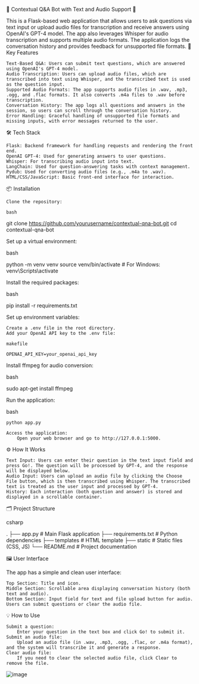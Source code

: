 📱 Contextual Q&A Bot with Text and Audio Support 🤖

This is a Flask-based web application that allows users to ask questions via text input or upload audio files for transcription and receive answers using OpenAI's GPT-4 model. The app also leverages Whisper for audio transcription and supports multiple audio formats. The application logs the conversation history and provides feedback for unsupported file formats.
🧠 Key Features

    Text-Based Q&A: Users can submit text questions, which are answered using OpenAI's GPT-4 model.
    Audio Transcription: Users can upload audio files, which are transcribed into text using Whisper, and the transcribed text is used as the question input.
    Supported Audio Formats: The app supports audio files in .wav, .mp3, .ogg, and .flac formats. It also converts .m4a files to .wav before transcription.
    Conversation History: The app logs all questions and answers in the session, so users can scroll through the conversation history.
    Error Handling: Graceful handling of unsupported file formats and missing inputs, with error messages returned to the user.

🛠️ Tech Stack

    Flask: Backend framework for handling requests and rendering the front end.
    OpenAI GPT-4: Used for generating answers to user questions.
    Whisper: For transcribing audio input into text.
    LangChain: Used for question-answering tasks with context management.
    Pydub: Used for converting audio files (e.g., .m4a to .wav).
    HTML/CSS/JavaScript: Basic front-end interface for interaction.

📦 Installation

    Clone the repository:

    bash

git clone https://github.com/yourusername/contextual-qna-bot.git
cd contextual-qna-bot

Set up a virtual environment:

bash

python -m venv venv
source venv/bin/activate  # For Windows: venv\Scripts\activate

Install the required packages:

bash

pip install -r requirements.txt

Set up environment variables:

    Create a .env file in the root directory.
    Add your OpenAI API key to the .env file:

    makefile

    OPENAI_API_KEY=your_openai_api_key

Install ffmpeg for audio conversion:

bash

sudo apt-get install ffmpeg

Run the application:

bash

    python app.py

    Access the application:
        Open your web browser and go to http://127.0.0.1:5000.

⚙️ How It Works

    Text Input: Users can enter their question in the text input field and press Go!. The question will be processed by GPT-4, and the response will be displayed below.
    Audio Input: Users can upload an audio file by clicking the Choose File button, which is then transcribed using Whisper. The transcribed text is treated as the user input and processed by GPT-4.
    History: Each interaction (both question and answer) is stored and displayed in a scrollable container.

🗂️ Project Structure

csharp

.
├── app.py                # Main Flask application
├── requirements.txt      # Python dependencies
├── templates             # HTML template
├── static                # Static files (CSS, JS)
└── README.md             # Project documentation

🖼️ User Interface

The app has a simple and clean user interface:

    Top Section: Title and icon.
    Middle Section: Scrollable area displaying conversation history (both text and audio).
    Bottom Section: Input field for text and file upload button for audio. Users can submit questions or clear the audio file.

💡 How to Use

    Submit a question:
        Enter your question in the text box and click Go! to submit it.
    Submit an audio file:
        Upload an audio file (in .wav, .mp3, .ogg, .flac, or .m4a format), and the system will transcribe it and generate a response.
    Clear audio file:
        If you need to clear the selected audio file, click Clear to remove the file.




![image](https://github.com/user-attachments/assets/f83842a0-5719-4823-9489-b5035c947fd9)

